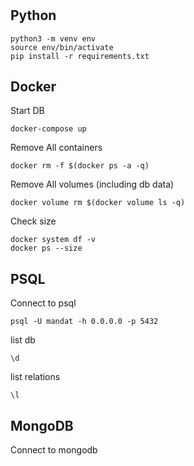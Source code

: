 # 

## Python
```
python3 -m venv env
source env/bin/activate
pip install -r requirements.txt
```

## Docker
Start DB
```
docker-compose up
```

Remove All containers
```
docker rm -f $(docker ps -a -q)
```

Remove All volumes (including db data)
```
docker volume rm $(docker volume ls -q)
```

Check size
```
docker system df -v
docker ps --size
```

## PSQL
Connect to psql
```
psql -U mandat -h 0.0.0.0 -p 5432
```

list db
```
\d
```

list relations
```
\l
```

## MongoDB
Connect to mongodb
